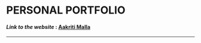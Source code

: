 # PERSONAL PORTFOLIO


#### *Link to the website* : [Aakriti Malla](https://aakriti-malla.github.io/Personal-Portfolio/)
<hr>

